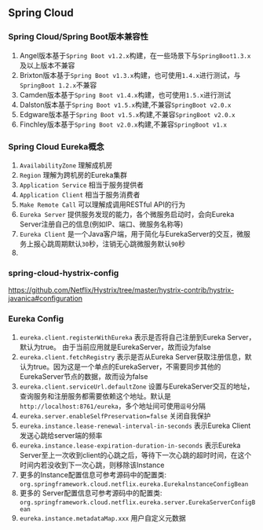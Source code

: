 ## Spring Cloud

### Spring Cloud/Spring Boot版本兼容性
1. Angel版本基于``Spring Boot v1.2.x``构建，在一些场景下与``SpringBoot1.3.x``及以上版本不兼容
2. Brixton版本基于``Spring Boot v1.3.x``构建，也可使用``1.4.x``进行测试，与``SpringBoot 1.2.x``不兼容
3. Camden版本基于``Spring Boot v1.4.x``构建，也可使用``1.5.x``进行测试
4. Dalston版本基于``Spring Boot v1.5.x``构建,不兼容``SpringBoot v2.0.x``
5. Edgware版本基于``Spring Boot v1.5.x``构建,不兼容``SpringBoot v2.0.x``
6. Finchley版本基于``Spring Boot v2.0.x``构建,不兼容``SpringBoot v1.x``

###  Spring Cloud Eureka概念
1. ``AvailabilityZone`` 理解成机房
2. ``Region`` 理解为跨机房的Eureka集群
3. ``Application Service`` 相当于服务提供者
4. ``Application Client`` 相当于服务消费者
5. ``Make Remote Call`` 可以理解成调用RESTful API的行为
6. ``Eureka Server`` 提供服务发现的能力，各个微服务启动时，会向Eureka Server注册自己的信息(例如IP、端口、微服务名称等)
7. ``Eureka Client`` 是一个Java客户端，用于简化与EurekaServer的交互，微服务上报心跳周期默认``30``秒，注销无心跳微服务默认``90``秒
8. 

### spring-cloud-hystrix-config
https://github.com/Netflix/Hystrix/tree/master/hystrix-contrib/hystrix-javanica#configuration

### Eureka Config
1. ``eureka.client.registerWithEureka`` 表示是否将自己注册到Eureka Server，默认为true。 由于当前应用就是EurekaServer，故而设为false
2. ``eureka.client.fetchRegistry`` 表示是否从Eureka Server获取注册信息，默认为true。因为这是一个单点的EurekaServer，不需要同步其他的 EurekaServer节点的数据，故而设为false
3. ``eureka.client.serviceUrl.defaultZone`` 设置与EurekaServer交互的地址，查询服务和注册服务都需要依赖这个地址。默认是 ``http://localhost:8761/eureka``，多个地址间可使用``逗号``分隔
1. ``eureka.server.enableSelfPreservation=false`` 关闭自我保护
2. ``eureka.instance.lease-renewal-interval-in-seconds`` 表示Eureka Client发送心跳给server端的频率
3. ``eureka.instance.lease-expiration-duration-in-seconds`` 表示Eureka Server至上一次收到client的心跳之后，等待下一次心跳的超时时间，在这个时间内若没收到下一次心跳，则移除该Instance
4. 更多的Instance配置信息可参考源码中的配置类: ``org.springframework.cloud.netflix.eureka.EurekalnstanceConfigBean``
5. 更多的 Server配置信息可参考源码中的配置类: ``org.springframework.cloud.netflix.eureka.server.EurekaServerConfigBean``
6. `eureka.instance.metadataMap.xxx` 用户自定义元数据
